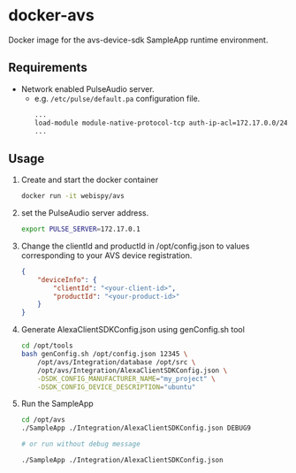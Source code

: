 # docker-avs

Docker image for the avs-device-sdk SampleApp runtime environment.

## Requirements

* Network enabled PulseAudio server.
  * e.g. `/etc/pulse/default.pa` configuration file.
    ```sh
    ...
    load-module module-native-protocol-tcp auth-ip-acl=172.17.0.0/24;127.0.0.1;192.168.0.0/16
    ...
    ```

## Usage

1. Create and start the docker container

    ```sh
    docker run -it webispy/avs
    ```

2. set the PulseAudio server address.

    ```sh
    export PULSE_SERVER=172.17.0.1
    ```

3. Change the clientId and productId in /opt/config.json to values corresponding to your AVS device registration.

    ```json
    {
        "deviceInfo": {
            "clientId": "<your-client-id>",
            "productId": "<your-product-id>"
        }
    }
    ```

4. Generate AlexaClientSDKConfig.json using genConfig.sh tool

    ```sh
    cd /opt/tools
    bash genConfig.sh /opt/config.json 12345 \
        /opt/avs/Integration/database /opt/src \
        /opt/avs/Integration/AlexaClientSDKConfig.json \
        -DSDK_CONFIG_MANUFACTURER_NAME="my_project" \
        -DSDK_CONFIG_DEVICE_DESCRIPTION="ubuntu"
    ```

5. Run the SampleApp

    ```sh
    cd /opt/avs
    ./SampleApp ./Integration/AlexaClientSDKConfig.json DEBUG9

    # or run without debug message

    ./SampleApp ./Integration/AlexaClientSDKConfig.json
    ```
